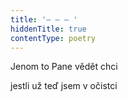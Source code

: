 ```yaml
---
title: '– – – '
hiddenTitle: true
contentType: poetry
---
```


<section>

Jenom to Pane vědět chci

jestli už teď jsem v očistci

</section>
